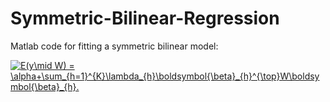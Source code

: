 # Symmetric-Bilinear-Regression
Matlab code for fitting a symmetric bilinear model:

<a href="https://www.codecogs.com/eqnedit.php?latex=E(y\mid&space;W)&space;=&space;\alpha&plus;\sum_{h=1}^{K}\lambda_{h}\boldsymbol{\beta}_{h}^{\top}W\boldsymbol{\beta}_{h}." target="_blank"><img src="https://latex.codecogs.com/gif.latex?E(y\mid&space;W)&space;=&space;\alpha&plus;\sum_{h=1}^{K}\lambda_{h}\boldsymbol{\beta}_{h}^{\top}W\boldsymbol{\beta}_{h}." title="E(y\mid W) = \alpha+\sum_{h=1}^{K}\lambda_{h}\boldsymbol{\beta}_{h}^{\top}W\boldsymbol{\beta}_{h}." /></a>
